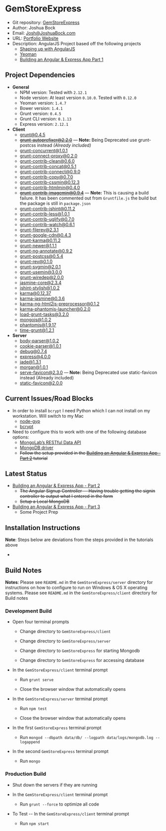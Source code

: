 # GemStoreExpress
* Git repository: [GemStoreExpress](https://github.com/herrjosua/GemStoreExpress.git)
* Author: Joshua Bock
* Email: Josh@JoshuaBock.com
* URL: [Portfolio Website](joshuabock.com)
* Description:  AngularJS Project based off the following projects
	* [Shaping up with AngularJS](https://www.codeschool.com/courses/shaping-up-with-angular-js/ "Shaping up with AngularJS")
	* [Yeoman](http://yeoman.io/codelab.html/ "Yeoman Tutorial")
	* [Building an Angular & Express App Part 1](http://start.jcolemorrison.com/building-an-angular-and-express-app-part-1/ "Building an Eangular & Express App - Part 1")

## Project Dependencies

 - **General**
	 - NPM version: Tested with `2.12.1` 
	 - Node version:  At least version `0.10.0`. Tested with `0.12.0`
	 - Yeoman version: `1.4.7`
	 - Bower version: `1.4.1`
	 - Grunt version: `0.4.5`
	 - Grunt CLI version: `0.1.13`
	 - Express version: `2.12.1`
 - **Client**
	 - grunt@0.4.5
	 - ~~grunt-autoprefixer@2.2.0~~ &mdash; **Note:**  Being Deprecated use grunt-postcss instead *(Already included)*
	 - grunt-concurrent@1.0.1
	 - grunt-connect-proxy@0.2.0
	 - grunt-contrib-clean@0.6.0
	 - grunt-contrib-concat@0.5.1
	 - grunt-contrib-connect@0.9.0
	 - grunt-contrib-copy@0.7.0
	 - grunt-contrib-cssmin@0.12.3
	 - grunt-contrib-htmlmin@0.4.0
	 - ~~grunt-contrib-imagemin@0.9.4~~ &mdash; **Note:** This is causing a build failure. It has been commented out from `Gruntfile.js` the build but the package is still in `package.json`
	 - grunt-contrib-jshint@0.11.2
	 - grunt-contrib-less@1.0.1
	 - grunt-contrib-uglify@0.7.0
	 - grunt-contrib-watch@0.6.1
	 - grunt-filerev@2.3.1
	 - grunt-google-cdn@0.4.3
	 - grunt-karma@0.11.2
	 - grunt-newer@1.1.1
	 - grunt-ng-annotate@0.9.2
	 - grunt-postcss@0.5.4
	 - grunt-rev@0.1.0
	 - grunt-svgmin@2.0.1
	 - grunt-usemin@3.0.0
	 - grunt-wiredep@2.0.0
	 - jasmine-core@2.3.4
	 - jshint-stylish@1.0.2
	 - karma@0.12.37
	 - karma-jasmine@0.3.6
	 - karma-ng-html2js-preprocessor@0.1.2
	 - karma-phantomjs-launcher@0.2.0
	 - load-grunt-tasks@3.2.0
	 - mongojs@1.0.2
	 - phantomjs@1.9.17
	 - time-grunt@1.2.1
 - **Server**
	 - body-parser@1.0.2
	 - cookie-parser@1.0.1
	 - debug@0.7.4 
	 - express@4.0.0 
	 - jade@1.3.1 
	 - morgan@1.0.1 
	 - serve-favicon@2.3.0 &mdash; **Note:** Being Deprecated use static-favicon instead (Already included)
	 - static-favicon@2.0.0

## Current Issues/Road Blocks

* In order to install `bcrypt` I need Python which I can not install on my workstation. Will switch to my Mac
	* [node-gyp](https://github.com/TooTallNate/node-gyp/#installation) 
	* [bcrypt](https://github.com/ncb000gt/node.bcrypt.js)
* Need to configure this to work with one of the following database options:
	* [MongoLab’s RESTful Data API](http://docs.mongolab.com/data-api/)
	* [MongoDB driver](http://docs.mongolab.com/connecting/)
	* ~~Follow the setup provided in the [Building an Angular & Express App - Part 2](http://start.jcolemorrison.com/building-an-angular-and-express-app-part-2/ "Building an Eangular & Express App - Part 2") tutorial~~

## Latest Status

* [Building an Angular & Express App - Part 2](http://start.jcolemorrison.com/building-an-angular-and-express-app-part-2/ "Building an Eangular & Express App - Part 2")
	* ~~The Angular Signup Controller &mdash; Having trouble getting the signin controller to output what I entered in the form~~
	* ~~Setup a Local MongoDB~~
* [Building an Angular & Express App - Part 3](http://start.jcolemorrison.com/building-an-angular-and-express-app-part-2/ "Building an Eangular & Express App - Part 3")
	* Some Project Prep

## Installation Instructions

**Note**:  Steps below are deviations from the steps provided in the tutorials above

* 

## Build Notes

**Notes**: Please see `README.md` in the `GemStoreExpress/server` directory for instructions on how to configure to run on Windows & OS X operating systems. Please see `README.md`  in the `GemStoreExpress/client` directory for Build notes

### Development Build

* Open four terminal prompts

	* Change directory to `GemStoreExpress/client`

	* Change directory to `GemStoreExpress/server`

    * Change directory to `GemStoreExpress` for starting Mongodb

    * Change directory to `GemStoreExpress` for accessing database

* In the  `GemStoreExpress/client` terminal prompt

	* Run `grunt serve`

	* Close the browser window that automatically opens

* In the  `GemStoreExpress/server` terminal prompt

	* Run `npm test`

	* Close the browser window that automatically opens

* In the first `GemStoreExpress` terminal prompt

    * Run `mongod --dbpath data/db/ --logpath data/logs/mongodb.log --logappend`

* In the second `GemStoreExpress` terminal prompt

    * Run `mongo`


### Production Build

* Shut down the servers if they are running

* In the  `GemStoreExpress/client` terminal prompt

	* Run `grunt --force` to optimize all code

* To Test -- In the  `GemStoreExpress/client` terminal prompt

	* Run `npm start`
